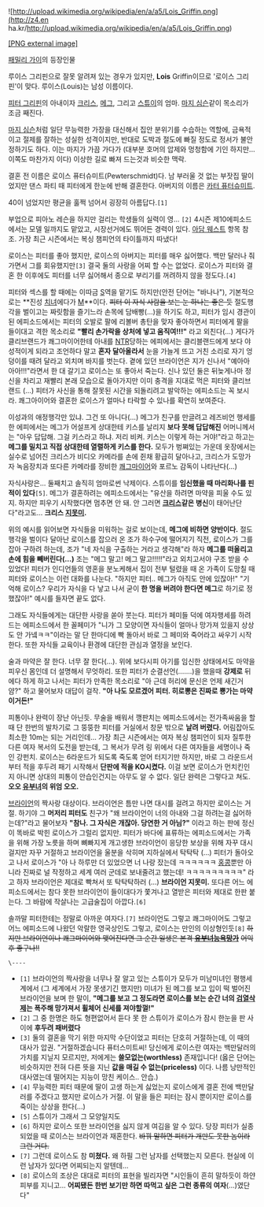 ![http://upload.wikimedia.org/wikipedia/en/a/a5/Lois_Griffin.png](http://z4.en
ha.kr/http://upload.wikimedia.org/wikipedia/en/a/a5/Lois_Griffin.png)

[[PNG external
image]](http://upload.wikimedia.org/wikipedia/en/a/a5/Lois_Griffin.png)

[패밀리 가이](%ED%8C%A8%EB%B0%80%EB%A6%AC%20%EA%B0%80%EC%9D%B4.md)의 등장인물

루이스 그리핀으로 잘못 알려져 있는 경우가 있지만, **Lois** Griffin이므로 '로이스 그리핀'이 맞다. 루이스(Louis)는 남성
이름이다.

[피터 그리핀](%ED%94%BC%ED%84%B0%20%EA%B7%B8%EB%A6%AC%ED%95%80.md)의 아내이자
[크리스](%ED%81%AC%EB%A6%AC%EC%8A%A4%20%EA%B7%B8%EB%A6%AC%ED%95%80.md),
[메그](%EB%A9%94%EA%B7%B8%20%EA%B7%B8%EB%A6%AC%ED%95%80.md), 그리고
[스튜이](%EC%8A%A4%ED%8A%9C%EC%9D%B4%20%EA%B7%B8%EB%A6%AC%ED%95%80.md)의 엄마.
[마지 심슨](%EB%A7%88%EC%A7%80%20%EC%8B%AC%EC%8A%A8.md)같이 목소리가 조금 째진다.

[마지 심슨](%EB%A7%88%EC%A7%80%20%EC%8B%AC%EC%8A%A8.md)처럼 일단 무능력한 가장을 대신해서 집안
분위기를 수습하는 역할에, 금욕적이고 절제를 잘하는 성실한 성격이지만, 반대로 도박과 절도에 빠질 정도로 정서가 불안정하기도 하다. 이는
마지가 가끔 가다가 (대부분 호머의 압제와 멍청함에 기인 하지만... 이쪽도 마찬가지 이다) 이상한 길로 빠져 드는것과 비슷한 맥락.

결혼 전 이름은 로이스 퓨터슈미트(Pewterschmidt)다. 남 부러울 것 없는 부잣집 딸이었지만 댄스 파티 때 피터에게 한눈에 반해
결혼한다. 아버지의 이름은 [카터 퓨터슈미트](%EC%B9%B4%ED%84%B0%20%ED%93%A8%ED%84%B0%EC%8A%88%EB%AF%B8%ED%8A%B8.md).

40이 넘었지만 평균을 훌쩍 넘어서 굉장히 아름답다.`[1]`

부업으로 피아노 레슨을 하지만 걸리는 학생들의 실력이 영... `[2]` 4시즌 제10에피소드에서는 모델 일까지도 맡았고, 시장선거에도
뛰어든 경력이 있다. [아담 웨스트](%EC%95%84%EB%8B%B4%20%EC%9B%A8%EC%8A%A4%ED%8A%B8.md)
항목 참조. 가장 최근 시즌에서는 복싱 챔피언의 타이틀까지 따냈다!

로이스는 피터를 좋아 했지만, 로이스의 아버지는 피터를 매우 싫어했다. 백만 달러나 줘 가면서 그를 회유했지만`[3]` 결국 둘의 사랑을
어찌 할 수는 없었다. 로이스가 피터와 결혼 한 이후에도 피터를 너무 싫어해서 종으로 부리기를 꺼려하지 않을 정도다.`[4]`

피터와 섹스를 할 때에는 이따금 [S](S.md)역을 맡기도 하지만(안전 단어는 "바나나"), 기본적으로는 **진성
[치녀](%EC%B9%98%EB%85%80.md)에다가 [M](M.md)**이다. <del>피터 이 자식 사람을 보는 눈 하나는
좋은 듯</del> 절도행각을 벌이고는 짜릿함을 즐기느라 손목에 담배빵(...)을 하기도 하고, 피터가 임시 경관이 된 에피소드에서는 피터의
오발로 팔에 리볼버 총탄을 맞자 좋아하면서 피터에게 팔을 들이대고 격한 목소리로 **"빨리 손가락을 상처에 넣고 움직여!!!"** 라고
외친다(...) 게다가 클리브랜드가 쾌그마이어한테 아내를 [NTR](NTR.md)당하는 에피에서는 클리블랜드에게 보다 야성적이게 되라고
조언하다 말고 **혼자 달아올라서** 눈을 가늘게 뜨고 거친 소리로 자기 엉덩이를 때려 달라고 외치며 바지를 벗는다. 곁에 있던 브라이언은
지가 신나서 "예아아아아!!!"라면서 한 대 갈기고 로이스는 또 좋아서 죽는다. 신나 있던 둘은 뒤늦게나마 정신을 차리고 재빨리 본래
모습으로 돌아가지만 이미 충격을 지대로 먹은 피터와 클리브랜드 (...) 피터가 사신을 통해 잘못된 시간을 되돌리려고 발악하는 에피소드는 꼭
보시라. 쾌그아이어와 결혼한 로이스가 얼마나 타락할 수 있나를 확연히 보여준다.

이성과의 애정행각만 있냐. 그건 또 아니다(...) 메그가 친구를 만글려고 레즈비언 행세를 한 에피에서는 메그가 어설프게 상대한테 키스를
날리지 **보다 못해 답답해진** 어머니께서는 "아우 답답해. 그걸 키스라고 하냐. 저리 비켜. 키스는 이렇게 하는 거야!"라고 하고는
**메그를 밀치고 직접 상대한테 열렬하게 키스를 한다.** 모두가 벙쪄있는 가운데 옷장에서는 실수로 넘어진 크리스가 비디오 카메라를 손에
쥔채 황급히 달아나고, 크리스가 도망가자 녹음장치과 또다른 카메라를 장비한
[쾌그마이어](%EC%BE%8C%EA%B7%B8%EB%A7%88%EC%9D%B4%EC%96%B4.md)와 포르노 감독이
나타난다(...)

자식사랑은... 둘째치고 솔직히 엄마로썬 낙제이다. 스튜이를 **임신했을 때 마리화나를 핀 적이 있다**`[5]`. 메그가 결혼하려는
에피소드에서는 "유산을 하려면 마약을 피울 수도 있지. 하지만 피우기 시작했다면 멈추면 안 돼. 안 그러면
**[크리스](%ED%81%AC%EB%A6%AC%EC%8A%A4%20%EA%B7%B8%EB%A6%AC%ED%95%80.md)같은
병신**이 태어난단다"라고도... **크리스 [지못미](%EC%A7%80%EB%AA%BB%EB%AF%B8.md).**

위의 예시를 읽어보면 자식들을 미워하는 걸로 보이는데, **메그에 비하면 양반이다.** 절도행각을 벌이다 달아난 로이스를 잡으러 온 조가
하수구에 떨어지기 직전, 로이스가 그를 잡아 구하려 하는데, 조가 "네 자식을 구출하는 거라고 생각해"라 하자 **메그를 떠올리고 손에 힘을
빼버린다(...)** 조는 "메그 말고! 메그 말고!!!!!"라고 외치고서야 구조 받을 수 있었다! 피터가 인디언들의 영혼을 분노케해서 집이
전부 털렸을 때 온 가족이 도망칠 때 피터와 로이스는 이런 대화를 나눈다. "하지만 피터.. 메그가 아직도 안에 있잖아!" "기억해 로이스?
우리가 자식을 다 낳고 나서 굳이 **한 명을 버려야 한다면 메그**로 하기로 정했잖아!" 예시를 들자면 끝도 없다.

그래도 자식들에게는 대단한 사랑을 쏟아 붓는다. 피터가 페미들 덕에 여자행세를 하려드는 에피소드에서 한 꼴페미가 "니가 그 모양이면 자식들이
얼마나 망가져 있을지 상상도 안 가넼ㅋㅋ"이라는 말 단 한마디에 빡 돌아서 바로 그 페미와 죽어라고 싸우기 시작한다. 또한 자식들 교육이나
환경에 대단한 관심과 열정을 보인다.

술과 마약은 잘 한다. 너무 잘 한다(...). 위에 보다시피 아기를 임신한 상태에서도 마약을 피우신 몸인데 더 설명해서 무엇하리. 또한
피터가 순결선언(.......)을 했을때 **강제로** 뒤에다 하게 하고 나서는 피터가 만족한 목소리로 "아 근데 허리에 문신은 언제
새긴거얌?" 하고 물어보자 대답이 걸작. **"아 나도 모르겠어 피터. 히로뽕은 진짜로 뿅가는 마약이거든!"**

피통이나 완력이 장난 아닌듯. 무술을 배워서 깽판치는 에피소드에서는 전가족싸움을 할때 단 한번의 발차기로 그 뚱뚱한 피터를 거실에서 창문
밖으로 **날려 버렸다.** 어림잡아도 최소한 10m는 되는 거리인데... 가장 최근 시즌에서는 여자 복싱 챔피언이 되자 질투한 다른 여자
복서의 도전을 받는데, 그 복서가 무려 링 위에서 다른 여자들을 세명이나 죽인 강펀치. 로이스는 6라운드가 되도록 죽도록 얻어 터지기만
하지만, 바로 그 라운드서부터 적을 후두려 패기 시작해서 **단판에 적을 KO시켰다.** 이걸 보면 로이스가 먼치킨인지 아니면 상대의 피통이
안습인건지는 아무도 알 수 없다. 일단 완력은 그렇다고 쳐도. **오오
[유부녀](%EC%9C%A0%EB%B6%80%EB%85%80.md)의 위엄 오오.**

[브라이언](%EB%B8%8C%EB%9D%BC%EC%9D%B4%EC%96%B8.md)의 짝사랑 대상이다. 브라이언은 틈만 나면 대시를
걸려고 하지만 로이스는 거절. 하기야 그 **머저리 피터도** 친구가 "왜 브라이언이 너의 아내와 그걸 하려는걸 싫어하는데?"라고 물어보자
**"참나. 그 자식은 개잖아. 당연한 거 아님?"** 이라고 하는 판에 정신이 똑바로 박힌 로이스가 그럴리 없지만. 피터가 바다에 표류하는
에피소드에서는 가족을 위해 가장 노릇을 하며 뼈빠지게 개고생한 브라이언이 응당한 보상을 위해 자꾸 대시 걸지만 자꾸 거절하고 브라이언을
울분을 삭히며 지하실에서 탁탁탁 (...) 피터가 돌아오고 나서 로이스가 "아 나 하루만 더 있었으면 너 나랑 잤는데 ㅋㅋㅋㅋㅋㅋ
[홍콩](%ED%99%8D%EC%BD%A9.md)뿐만 아니라 진짜로 널 작정하고 세계 여러 군데로 보내줄려고 했는데!
ㅋㅋㅋㅋㅋㅋㅋㅋㅋ" 라고 하자 브라이언은 제대로 빡쳐서 또 탁탁탁하러 (...) **브라이언 지못미.** 또다른 어느 에피소드에서는 참다
못한 브라이언이 들이대다가 쫓겨나고 열받은 피터와 제대로 한판 붙는다. 그 바람에 작살나는 고급술집이 아깝다.`[6]`

솔까말 피터한테는 정말로 아까운 여자다.`[7]` 브라이언도 그렇고 쾌그마이어도 그렇고 어느 에피소드에 나왔던 악랄한 영국상인도 그렇고,
로이스는 만인의 이상형인듯`[8]` <del>하지만 브라이언이나 쾌그마이어와 맺어진다면 그 순간 일생은 본격 **[유부녀](%EC%9C%A0%EB%B6%80%EB%85%80.md)[능욕](%EB%8A%A5%EC%9A%95.md)[망가](%EB%A7%9D%EA%B0%80.md)**</del> <del>어익후 좋구나!!</del>

`\----`

  * `[1]` 브라이언의 짝사랑을 너무나 잘 알고 있는 스튜이가 모두가 미남미녀인 평행세계에서 (그 세계에서 가장 못생기긴 했지만) 미녀가 된 메그를 보고 입이 떡 벌어진 브라이언을 보며 한 말이, **"메그를 보고 그 정도라면 로이스를 보는 순간 너의 [검열삭제](%EA%B2%80%EC%97%B4%EC%82%AD%EC%A0%9C.md)는 폭주해 망가져서 휠체어 신세를 져야할껄!"**
  * `[2]` 그 중 한명은 하도 형편없어서 듣다 못 한 스튜이가 로이스가 잠시 한눈을 판 사이에 **후두려 패버렸다**
  * `[3]` 둘의 결혼을 막기 위한 마지막 수단이었고 피터는 단호히 거절하는데, 이 때의 대사가 압권. "거절하겠습니다 퓨터스미트씨! 당신에게 로이스란 여자는 백만달러의 가치를 지닐지 모르지만, 저에게는 **쓸모없는(worthless)** 존재입니다! (옳은 단어는 비슷하지만 전혀 다른 뜻을 지닌 **값을 매길 수 없는(priceless)** 이다. 나름 낭만적인 대사였는데 떨어지는 지능이 망친 케이스.. 안습.)
  * `[4]` 무능력한 피터 때문에 딸이 고생 하는게 싫었는지 로이스에게 결혼 전에 백만달러를 주겠다고 했지만 로이스가 거절. 이 말을 들은 피터는 잠시 뿐이지만 로이스를 죽이는 상상을 한다(...)
  * `[5]` 스튜이가 그래서 그 모양일지도
  * `[6]` 하지만 로이스 또한 브라이언을 싫지 않게 여김을 알 수 있다. 당장 피터가 실종되었을 때 로이스는 브라이언과 재혼한다. <del>바꿔 말하면 피터가 개만도 못한 놈이라 그런 거다.</del>
  * `[7]` 그런데 로이스도 참 **미쳤다.** 왜 하필 그런 남자를 선택했는지 모른다. 현실에 이런 남자가 있다면 어찌되는지 알텐데...
  * `[8]` 로이스의 조상은 대대로 피터의 표현을 빌리자면 "시인들이 흔히 말하듯이 하얀 피부를 지니고... **어찌됐든 한번 보기만 하면 따먹고 싶은 그런 종류의 여자**(...)였단다"

